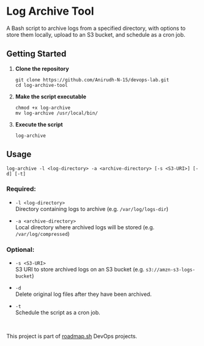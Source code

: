 # Log Archive Tool
A Bash script to archive logs from a specified directory, with options to store them locally, upload to an S3 bucket, and schedule as a cron job.

## Getting Started
1. **Clone the repository**
    ```
    git clone https://github.com/Anirudh-N-15/devops-lab.git
    cd log-archive-tool
    ```

2. **Make the script executable**
    ```
    chmod +x log-archive
    mv log-archive /usr/local/bin/
    ```
3. **Execute the script**
    ```
    log-archive
    ```

## Usage
```
log-archive -l <log-directory> -a <archive-directory> [-s <S3-URI>] [-d] [-t]
```

### Required:
- `-l <log-directory>`  
  Directory containing logs to archive (e.g. `/var/log/logs-dir`)

- `-a <archive-directory>`  
  Local directory where archived logs will be stored (e.g. `/var/log/compressed`)

### Optional:
- `-s <S3-URI>`  
  S3 URI to store archived logs on an S3 bucket (e.g. `s3://amzn-s3-logs-bucket`)

- `-d`  
  Delete original log files after they have been archived.

- `-t`  
  Schedule the script as a cron job.

<br/>

This project is part of [roadmap.sh](https://roadmap.sh/projects/log-archive-tool) DevOps projects.